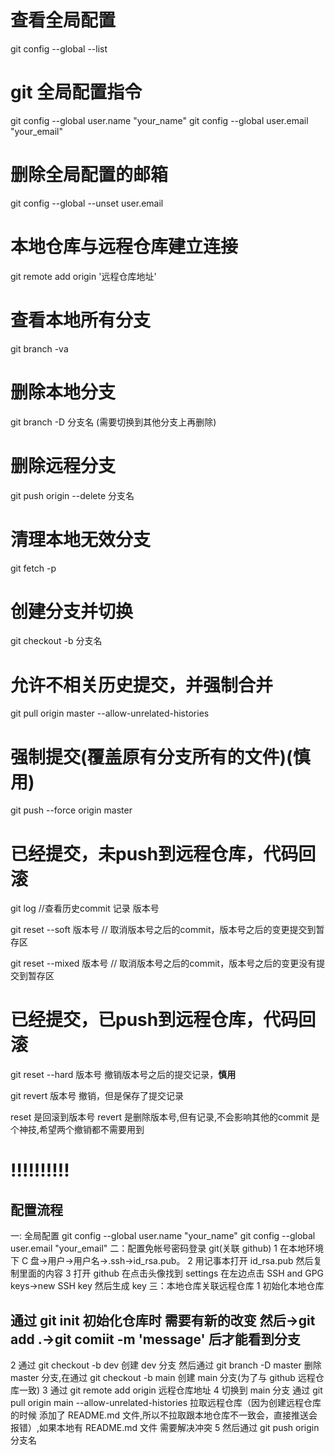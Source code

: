 # 查看全局配置

git config --global --list

# git 全局配置指令

git config --global user.name "your_name"
git config --global user.email "your_email"

# 删除全局配置的邮箱

git config --global --unset user.email

# 本地仓库与远程仓库建立连接

git remote add origin '远程仓库地址'

# 查看本地所有分支

git branch -va

# 删除本地分支

git branch -D 分支名 (需要切换到其他分支上再删除)

# 删除远程分支

git push origin --delete 分支名

# 清理本地无效分支

git fetch -p

# 创建分支并切换

git checkout -b 分支名

# 允许不相关历史提交，并强制合并
git pull origin master --allow-unrelated-histories

# 强制提交(覆盖原有分支所有的文件)(慎用)
git push --force origin master

# 已经提交，未push到远程仓库，代码回滚

git log  //查看历史commit 记录 版本号

git reset --soft 版本号 // 取消版本号之后的commit，版本号之后的变更提交到暂存区

git reset --mixed 版本号  // 取消版本号之后的commit，版本号之后的变更没有提交到暂存区

# 已经提交，已push到远程仓库，代码回滚
git reset --hard 版本号 撤销版本号之后的提交记录，**慎用**

git revert 版本号 撤销，但是保存了提交记录

reset 是回滚到版本号
revert 是删除版本号,但有记录,不会影响其他的commit 是个神技,希望两个撤销都不需要用到

# !!!!!!!!!!

## 配置流程

一: 全局配置
git config --global user.name "your_name"
git config --global user.email "your_email"
二：配置免帐号密码登录 git(关联 github)
1 在本地环境下 C 盘->用户->用户名->.ssh->id_rsa.pub。
2 用记事本打开 id_rsa.pub 然后复制里面的内容
3 打开 github 在点击头像找到 settings 在左边点击 SSH and GPG keys->new SSH key 然后生成 key
三：本地仓库关联远程仓库
1 初始化本地仓库

## 通过 git init 初始化仓库时 需要有新的改变 然后->git add .->git comiit -m 'message' 后才能看到分支

2 通过 git checkout -b dev 创建 dev 分支 然后通过 git branch -D master 删除 master 分支,在通过 git checkout -b main 创建 main 分支(为了与 github 远程仓库一致)
3 通过 git remote add origin 远程仓库地址
4 切换到 main 分支 通过 git pull origin main --allow-unrelated-histories 拉取远程仓库（因为创建远程仓库的时候 添加了 README.md 文件,所以不拉取跟本地仓库不一致会，直接推送会报错）,如果本地有 README.md 文件 需要解决冲突
5 然后通过 git push origin 分支名

